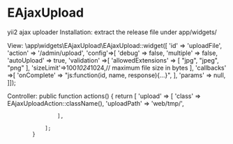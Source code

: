 # EAjaxUpload
yii2 ajax uploader 
Installation: extract the release file under app/widgets/

View: \app\widgets\EAjaxUpload\EAjaxUpload::widget([
            'id' => 'uploadFile',
            'action' => '/admin/upload',
            'config'=>[
                'debug' => false,
                'multiple' => false,
                'autoUpload' => true,
                'validation' =>[
                    'allowedExtensions' => [
                        "jpg",
                        "jpeg",
                        "png"
                    ],
                    'sizeLimit'=>100*1024*1024,// maximum file size in bytes
                ],
                'callbacks' =>[
                    'onComplete' => "js:function(id, name, response){...}",
                ],
                'params' => null,
            ]]);
            
 Controller: 
          public function actions()
            {
                return [
                    'upload' => [
                        'class' => EAjaxUploadAction::className(),
                        'uploadPath' => 'web/tmp/',
        
                    ],
        
                ];
            }
